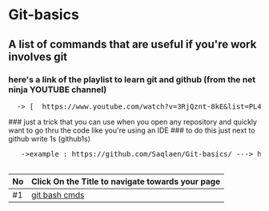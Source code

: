 # Git-basics
<h2>A list of commands that are useful if you're work involves git</h2>


<h3>here's a link of the playlist to learn git and github (from the net ninja YOUTUBE channel)</h3>
<pre>
  -> [  https://www.youtube.com/watch?v=3RjQznt-8kE&list=PL4cUxeGkcC9goXbgTDQ0n_4TBzOO0ocPR&index=2 ]
</pre>
### just a trick that you can use when you open any repository and quickly want to go thru the code like you're using an IDE 
### to do this just next to github write 1s (github1s)
   <pre>
   ->example : https://github.com/Saqlaen/Git-basics/ ---> https://github1s.com/Saqlaen/Git-basics/
   </pre>
   
|No |Click On the Title to navigate towards your page|
|---|------------------------------------------------|
|#1 |[git bash cmds](https://github.com/Saqlaen/Git-basics/blob/main/Commands.md)|
